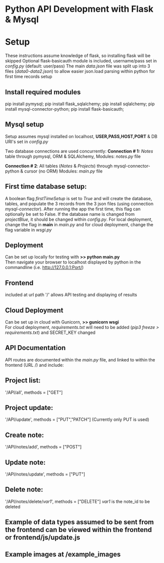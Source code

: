 # Python API Development with Flask & Mysql


# Setup
These instructions assume knowledge of flask, so installing flask will be skipped
Optional flask-basicauth module is included, username/pass set in *config.py* (default: user/pass)
The main *data.json* file was split up into 3 files (*data0-data2.json*) to allow easier json.load parsing within python for first time records setup

## Install required modules
pip install pymysql; 
pip install flask_sqlalchemy; 
pip install sqlalchemy;
pip install mysql-connector-python; 
pip install flask-basicauth;


## Mysql setup
Setup assumes mysql installed on localhost, 
__USER,PASS,HOST,PORT__ & DB URI's set in *config.py*

Two database connections are used concurrently:
__Connection # 1:__ *Notes* table through pymysql, ORM & SQLAlchemy, 
    Modules: *notes.py* file
    
__Connection # 2__: All tables (*Notes* & *Projects*) through mysql-connector-python & cursor (no ORM)
    Modules: *main.py* file

## First time database setup: 
A boolean flag *firstTimeSetup* is set to *True* and will create the database, tables, and populate the 3 records from the 3 json files (using connection *mysql-connector*).  After running the  app the first time, this flag can optionally be set to False.  If the database name is changed from *projectBlue*, it should be changed within *config.py*. For local deployment, change the flag in __main__ in *main.py* and for cloud deployment, change the flag variable in *wsgi.py*

## Deployment
Can be set up locally for testing with __>> python main.py__  
Then navigate your browser to localhost displayed by python in the commandline (i.e. http://127.0.0.1:Port/)  
## Frontend 
included at url path '/' allows API testing and displaying of results

## Cloud Deployment
Can be set up in cloud with Gunicorn, __>> gunicorn wsgi__  
For cloud deployment, *requirements.txt* will need to be added (*pip3 freeze > requirements.txt*) and SECRET_KEY changed

##  API Documentation
API routes are documented within the *main.py* file, and linked to within the frontend (URL /) and include:

## Project list:
'/API/all', methods = ["GET"]

## Project update:
'/API/update', methods = ["PUT","PATCH"]
(Currently only PUT is used)

## Create note:
'/API/notes/add', methods = ["POST"]

## Update note:
'/API/notes/update', methods = ["PUT"]

## Delete note:
'/API/notes/delete/*var1*', methods = ["DELETE"]
*var1* is the note_id to be deleted

## Example of data types assumed to be sent from the frontend can be viewed within the frontend or frontend/js/update.js


## Example images at /example_images